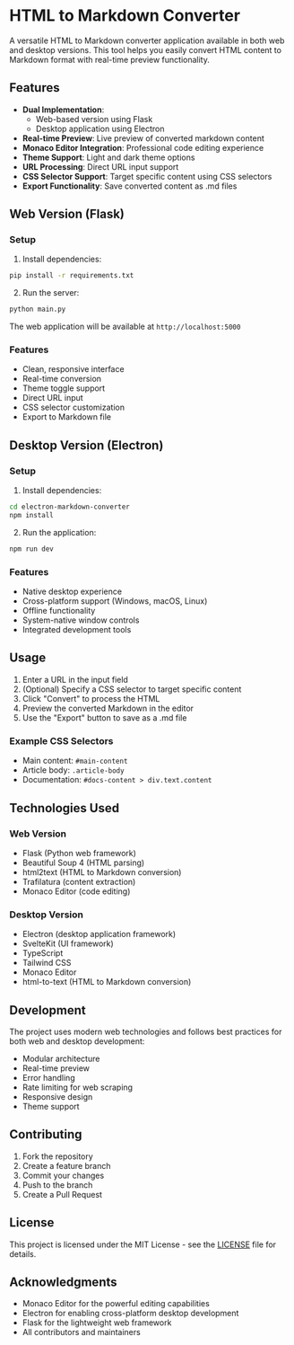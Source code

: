 # HTML to Markdown Converter

A versatile HTML to Markdown converter application available in both web and desktop versions. This tool helps you easily convert HTML content to Markdown format with real-time preview functionality.

## Features

- **Dual Implementation**:
  - Web-based version using Flask
  - Desktop application using Electron
- **Real-time Preview**: Live preview of converted markdown content
- **Monaco Editor Integration**: Professional code editing experience
- **Theme Support**: Light and dark theme options
- **URL Processing**: Direct URL input support
- **CSS Selector Support**: Target specific content using CSS selectors
- **Export Functionality**: Save converted content as .md files

## Web Version (Flask)

### Setup

1. Install dependencies:
```bash
pip install -r requirements.txt
```

2. Run the server:
```bash
python main.py
```

The web application will be available at `http://localhost:5000`

### Features
- Clean, responsive interface
- Real-time conversion
- Theme toggle support
- Direct URL input
- CSS selector customization
- Export to Markdown file

## Desktop Version (Electron)

### Setup

1. Install dependencies:
```bash
cd electron-markdown-converter
npm install
```

2. Run the application:
```bash
npm run dev
```

### Features
- Native desktop experience
- Cross-platform support (Windows, macOS, Linux)
- Offline functionality
- System-native window controls
- Integrated development tools

## Usage

1. Enter a URL in the input field
2. (Optional) Specify a CSS selector to target specific content
3. Click "Convert" to process the HTML
4. Preview the converted Markdown in the editor
5. Use the "Export" button to save as a .md file

### Example CSS Selectors
- Main content: `#main-content`
- Article body: `.article-body`
- Documentation: `#docs-content > div.text.content`

## Technologies Used

### Web Version
- Flask (Python web framework)
- Beautiful Soup 4 (HTML parsing)
- html2text (HTML to Markdown conversion)
- Trafilatura (content extraction)
- Monaco Editor (code editing)

### Desktop Version
- Electron (desktop application framework)
- SvelteKit (UI framework)
- TypeScript
- Tailwind CSS
- Monaco Editor
- html-to-text (HTML to Markdown conversion)

## Development

The project uses modern web technologies and follows best practices for both web and desktop development:

- Modular architecture
- Real-time preview
- Error handling
- Rate limiting for web scraping
- Responsive design
- Theme support

## Contributing

1. Fork the repository
2. Create a feature branch
3. Commit your changes
4. Push to the branch
5. Create a Pull Request

## License

This project is licensed under the MIT License - see the [LICENSE](LICENSE) file for details.

## Acknowledgments

- Monaco Editor for the powerful editing capabilities
- Electron for enabling cross-platform desktop development
- Flask for the lightweight web framework
- All contributors and maintainers
